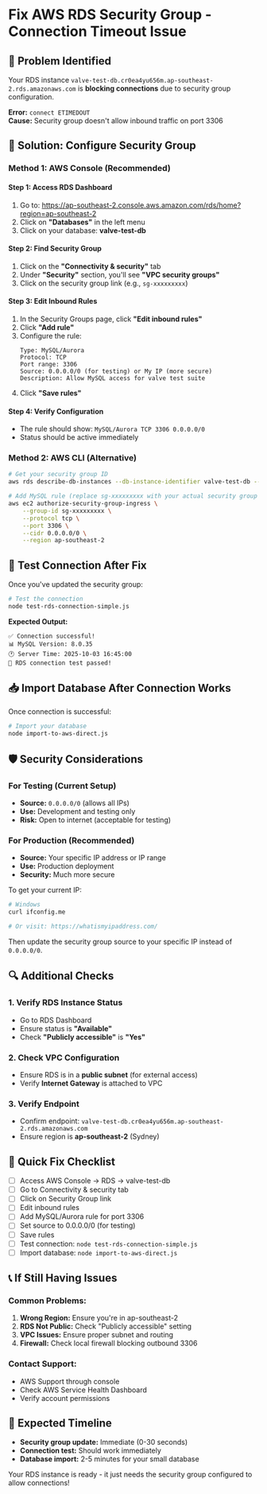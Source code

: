 # Fix AWS RDS Security Group - Connection Timeout Issue

## 🚨 **Problem Identified**
Your RDS instance `valve-test-db.cr0ea4yu656m.ap-southeast-2.rds.amazonaws.com` is **blocking connections** due to security group configuration.

**Error:** `connect ETIMEDOUT`  
**Cause:** Security group doesn't allow inbound traffic on port 3306

## 🔧 **Solution: Configure Security Group**

### **Method 1: AWS Console (Recommended)**

#### **Step 1: Access RDS Dashboard**
1. Go to: https://ap-southeast-2.console.aws.amazon.com/rds/home?region=ap-southeast-2
2. Click on **"Databases"** in the left menu
3. Click on your database: **valve-test-db**

#### **Step 2: Find Security Group**
1. Click on the **"Connectivity & security"** tab
2. Under **"Security"** section, you'll see **"VPC security groups"**
3. Click on the security group link (e.g., `sg-xxxxxxxxx`)

#### **Step 3: Edit Inbound Rules**
1. In the Security Groups page, click **"Edit inbound rules"**
2. Click **"Add rule"**
3. Configure the rule:
   ```
   Type: MySQL/Aurora
   Protocol: TCP
   Port range: 3306
   Source: 0.0.0.0/0 (for testing) or My IP (more secure)
   Description: Allow MySQL access for valve test suite
   ```
4. Click **"Save rules"**

#### **Step 4: Verify Configuration**
- The rule should show: `MySQL/Aurora TCP 3306 0.0.0.0/0`
- Status should be active immediately

### **Method 2: AWS CLI (Alternative)**

```bash
# Get your security group ID
aws rds describe-db-instances --db-instance-identifier valve-test-db --query "DBInstances[0].VpcSecurityGroups[0].VpcSecurityGroupId" --output text --region ap-southeast-2

# Add MySQL rule (replace sg-xxxxxxxxx with your actual security group ID)
aws ec2 authorize-security-group-ingress \
    --group-id sg-xxxxxxxxx \
    --protocol tcp \
    --port 3306 \
    --cidr 0.0.0.0/0 \
    --region ap-southeast-2
```

## 🧪 **Test Connection After Fix**

Once you've updated the security group:

```bash
# Test the connection
node test-rds-connection-simple.js
```

**Expected Output:**
```
✅ Connection successful!
📊 MySQL Version: 8.0.35
🕐 Server Time: 2025-10-03 16:45:00
🎉 RDS connection test passed!
```

## 📥 **Import Database After Connection Works**

Once connection is successful:

```bash
# Import your database
node import-to-aws-direct.js
```

## 🛡️ **Security Considerations**

### **For Testing (Current Setup)**
- **Source:** `0.0.0.0/0` (allows all IPs)
- **Use:** Development and testing only
- **Risk:** Open to internet (acceptable for testing)

### **For Production (Recommended)**
- **Source:** Your specific IP address or IP range
- **Use:** Production deployment
- **Security:** Much more secure

To get your current IP:
```bash
# Windows
curl ifconfig.me

# Or visit: https://whatismyipaddress.com/
```

Then update the security group source to your specific IP instead of `0.0.0.0/0`.

## 🔍 **Additional Checks**

### **1. Verify RDS Instance Status**
- Go to RDS Dashboard
- Ensure status is **"Available"**
- Check **"Publicly accessible"** is **"Yes"**

### **2. Check VPC Configuration**
- Ensure RDS is in a **public subnet** (for external access)
- Verify **Internet Gateway** is attached to VPC

### **3. Verify Endpoint**
- Confirm endpoint: `valve-test-db.cr0ea4yu656m.ap-southeast-2.rds.amazonaws.com`
- Ensure region is **ap-southeast-2** (Sydney)

## 🚀 **Quick Fix Checklist**

- [ ] Access AWS Console → RDS → valve-test-db
- [ ] Go to Connectivity & security tab
- [ ] Click on Security Group link
- [ ] Edit inbound rules
- [ ] Add MySQL/Aurora rule for port 3306
- [ ] Set source to 0.0.0.0/0 (for testing)
- [ ] Save rules
- [ ] Test connection: `node test-rds-connection-simple.js`
- [ ] Import database: `node import-to-aws-direct.js`

## 📞 **If Still Having Issues**

### **Common Problems:**
1. **Wrong Region:** Ensure you're in ap-southeast-2
2. **RDS Not Public:** Check "Publicly accessible" setting
3. **VPC Issues:** Ensure proper subnet and routing
4. **Firewall:** Check local firewall blocking outbound 3306

### **Contact Support:**
- AWS Support through console
- Check AWS Service Health Dashboard
- Verify account permissions

## 🎯 **Expected Timeline**
- **Security group update:** Immediate (0-30 seconds)
- **Connection test:** Should work immediately
- **Database import:** 2-5 minutes for your small database

Your RDS instance is ready - it just needs the security group configured to allow connections!

